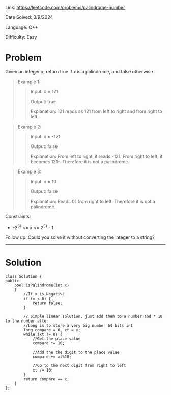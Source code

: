 Link: https://leetcode.com/problems/palindrome-number

Date Solved: 3/9/2024

Language: C++

Difficulty: Easy

# Problem

Given an integer x, return true if x is a 
palindrome, and false otherwise.

>Example 1:
>
>>Input: x = 121
>>
>>Output: true
>>
>>Explanation: 121 reads as 121 from left to right and from right to left.

>Example 2:
>
>>Input: x = -121
>>
>>Output: false
>>
>>Explanation: From left to right, it reads -121. From right to left, it becomes 121-. Therefore it is not a palindrome.

>Example 3:
>
>>Input: x = 10
>>
>>Output: false
>>
>>Explanation: Reads 01 from right to left. Therefore it is not a palindrome.
 
Constraints:

- -2<sup>31</sup> <= x <= 2<sup>31</sup> - 1
 
Follow up: Could you solve it without converting the integer to a string?

---

# Solution

```
class Solution {
public:
    bool isPalindrome(int x) 
    {
        //If x is Negative
        if (x < 0) {
            return false;
        }

        // Simple linear solution, just add them to a number and * 10 to the number after
        //Long is to store a very big number 64 bits int
        long compare = 0, xt = x;
        while (xt != 0) {
            //Get the place value
            compare *= 10;

            //Add the the digit to the place value
            compare += xt%10;

            //Go to the next digit from right to left
            xt /= 10;
        }
        return compare == x;
    }
};
```
